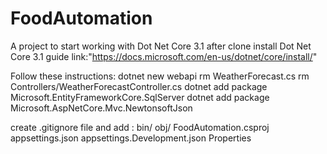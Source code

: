 # FoodAutomation
 A project to start working with Dot Net Core 3.1
 after clone
 install Dot Net Core 3.1       guide link:"https://docs.microsoft.com/en-us/dotnet/core/install/"


Follow these instructions:
    dotnet new webapi
    rm WeatherForecast.cs
    rm Controllers/WeatherForecastController.cs
    dotnet add package Microsoft.EntityFrameworkCore.SqlServer
    dotnet add package Microsoft.AspNetCore.Mvc.NewtonsoftJson


create .gitignore file and add :
    bin/
    obj/
    FoodAutomation.csproj
    appsettings.json
    appsettings.Development.json
    Properties


